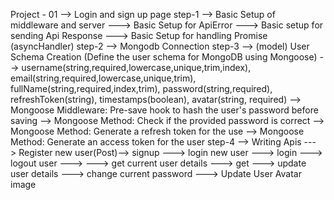 Project - 01 --> Login and sign up page
step-1 --> Basic Setup of middleware and server 
         ---> Basic Setup for ApiError
         ---> Basic setup for sending Api Response
         ---> Basic Setup for handling Promise (asyncHandler)
step-2 --> Mongodb Connection
step-3 --> (model) User Schema Creation (Define the user schema for MongoDB using Mongoose)
            --> username(string,required,lowercase,unique,trim,index), email(string,required,lowercase,unique,trim), fullName(string,required,index,trim), password(string,required), refreshToken(string), timestamps(boolean), avatar(string, required)
            --> Mongoose Middleware: Pre-save hook to hash the user's password before saving
            --> Mongoose Method: Check if the provided password is correct
            --> Mongoose Method: Generate a refresh token for the use
            --> Mongoose Method: Generate an access token for the user
step-4 --> Writing Apis
     ---> Register new user(Post)--> signup
     ---> login new user ---> login
     ---> logout user  ---> 
     ---> get current user details ---> get
     ---> update user details
     ---> change current password
     ---> Update User Avatar image
     
     

